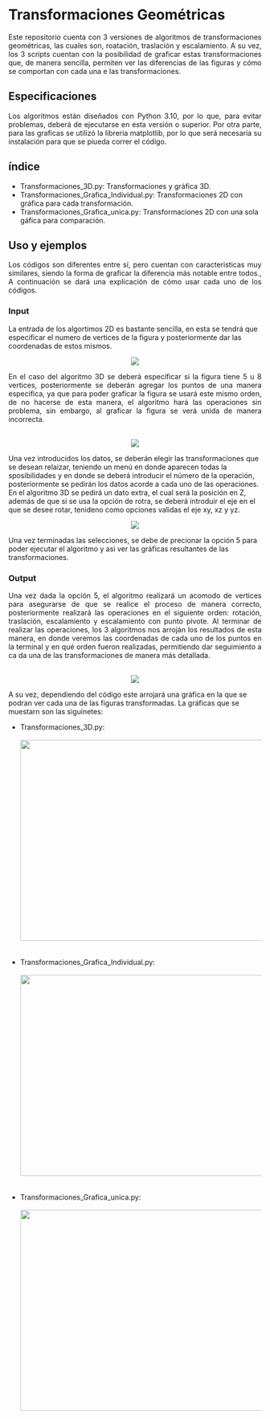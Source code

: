 # Transformaciones Geométricas
<div align="justify" >
Este repositorio cuenta con 3 versiones de algoritmos de transformaciones geométricas, las cuales son, roatación, traslación y escalamiento.
A su vez, los 3 scripts cuentan con la posibilidad de graficar estas transformaciones que, de manera sencilla, permiten ver las diferencias de las figuras y cómo se comportan con cada una e las transformaciones.
</div>

## Especificaciones
<div align="justify" >
Los algoritmos están diseñados con Python 3.10, por lo que, para evitar problemas, deberá de ejecutarse en esta versión o superior. Por otra parte, para las graficas se utilizó la libreria matplotlib, por lo que será necesaria su instalación para que se piueda correr el código.
</div>

## índice
- Transformaciones_3D.py: Transformaciones y gráfica 3D.
- Transformaciones_Grafica_Individual.py: Transformaciones 2D con gráfica para cada transformación.
- Transformaciones_Grafica_unica.py: Transformaciones 2D con una sola gáfica para comparación.

## Uso y ejemplos
<div align="justify" >
Los códigos son diferentes entre sí, pero cuentan con caracteristicas muy similares, siendo la forma de graficar la diferencia más notable entre todos.,
A continuación se dará una explicación de cómo usar cada uno de los códigos.
</div>

### Input
La entrada de los algortimos 2D es bastante sencilla, en esta se tendrá que especificar el numero de vertices de la figura y posteriormente dar las coordenadas de estos mismos.

<div align="center" >
  
![](https://github.com/aldo-barrios10/Transformaciones_3D/blob/main/recursos/input_1.png)
</div>

<div align="justify" >
En el caso del algoritmo 3D se deberá especificar si la figura tiene 5 u 8 vertices, posteriormente se deberán agregar los puntos de una manera especifica, ya que para poder graficar la figura se usará este mismo orden, de no hacerse de esta manera, el algoritmo hará las operaciones sin problema, sin embargo, al graficar la figura se verá unida de manera incorrecta.
</div>
<br>
<div align="center" >
  
![](https://github.com/aldo-barrios10/Transformaciones_3D/blob/main/recursos/input_3.png)
</div>
Una vez introducidos los datos, se deberán elegir las transformaciones que se desean relaizar, teniendo un menú en donde aparecen todas la sposibilidades y en donde se deberá introducir el número de la operación, posteriormente se pedirán los datos acorde a cada uno de las operaciones. En el algoritmo 3D se pedirá un dato extra, el cual será la posición en Z, además de que si se usa la opción de rotra, se deberá introduir el eje en el que se desee rotar, tenideno como opciones validas el eje xy, xz y yz.

<div align="center" >
  
![](https://github.com/aldo-barrios10/Transformaciones_3D/blob/main/recursos/input_2.png)
</div>
Una vez terminadas las selecciones, se debe de precionar la opción 5 para poder ejecutar el algoritmo y asi ver las gráficas resultantes de las transformaciones.

### Output
<div align="justify" >
Una vez dada la opción 5, el algoritmo realizará un acomodo de vertices para asegurarse de que se realice el proceso de manera correcto, posteriormente realizará las operaciones en el siguiente orden: rotación, traslación, escalamiento y escalamiento con punto pivote.
Al terminar de realizar las operaciones, los 3 algoritmos nos arroján los resultados de esta manera, en donde veremos las coordenadas de cada uno de los puntos en la terminal y en qué orden fueron realizadas, permitiendo dar seguimiento a ca da una de las transformaciones de manera más detallada.
</div>

<br>
<div align="center" >
  
![](https://github.com/aldo-barrios10/Transformaciones_3D/blob/main/recursos/output.png)
</div>

A su vez, dependiendo del código este arrojará una gráfica en la que se podran ver cada una de las figuras transformadas. La gráficas que se muestarn son las siguinetes:
- Transformaciones_3D.py:
  <br>
  <br>
  <div align="center" >
  <img aling="center" width="550" height="400" src="https://github.com/aldo-barrios10/Transformaciones_3D/blob/main/recursos/tf_g3.png" />
  </div>
  <br>
  <br>
- Transformaciones_Grafica_Individual.py:
  <br>
  <br>
  <div align="center" >
  <img aling="center" width="550" height="400" src="https://github.com/aldo-barrios10/Transformaciones_3D/blob/main/recursos/tf_g2.png" />
  </div>
  <br>
  <br>
- Transformaciones_Grafica_unica.py:
  <br>
  <br>
  <div align="center" >
  <img aling="center" width="550" height="400" src="https://github.com/aldo-barrios10/Transformaciones_3D/blob/main/recursos/tf_g1.png" />
  </div>
